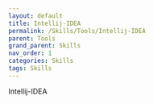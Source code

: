 ```yaml
---
layout: default
title: Intellij-IDEA
permalink: /Skills/Tools/Intellij-IDEA
parent: Tools
grand_parent: Skills
nav_order: 1
categories: Skills
tags: Skills
---
```


Intellij-IDEA 
